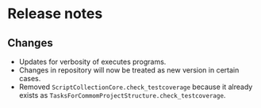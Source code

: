 # Release notes

## Changes

- Updates for verbosity of executes programs.
- Changes in repository will now be treated as new version in certain cases.
- Removed `ScriptCollectionCore.check_testcoverage` because it already exists as `TasksForCommomProjectStructure.check_testcoverage`.
